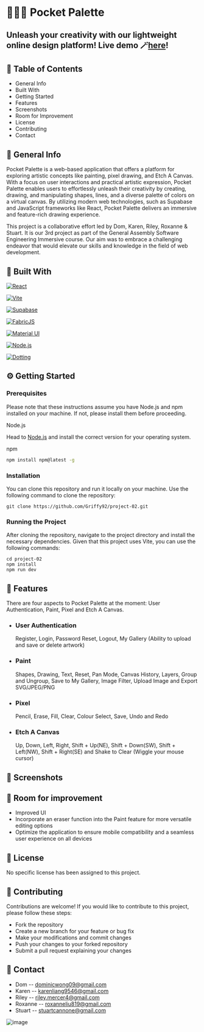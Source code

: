 # 🧑🏻‍🎨 Pocket Palette

## Unleash your creativity with our lightweight online design platform! Live demo 🪄[here](https://Griffy92.github.io/Project-02/)!

## 📖 Table of Contents
* General Info
* Built With
* Getting Started
* Features
* Screenshots
* Room for Improvement
* License
* Contributing
* Contact

## 📄 General Info
Pocket Palette is a web-based application that offers a platform for exploring artistic concepts like painting, pixel drawing, and Etch A Canvas. With a focus on user interactions and practical artistic expression, Pocket Palette enables users to effortlessly unleash their creativity by creating, drawing, and manipulating shapes, lines, and a diverse palette of colors on a virtual canvas. By utilizing modern web technologies, such as Supabase and JavaScript frameworks like React, Pocket Palette delivers an immersive and feature-rich drawing experience.

This project is a collaborative effort led by Dom, Karen, Riley, Roxanne & Stuart. It is our 3rd project as part of the General Assembly Software Engineering Immersive course. Our aim was to embrace a challenging endeavor that would elevate our skills and knowledge in the field of web development.

## 🦾 Built With
[![React](https://img.shields.io/badge/React-20232A?style=for-the-badge&logo=react&logoColor=61DAFB)](https://reactjs.org/)

[![Vite](https://img.shields.io/badge/vite-000000?style=for-the-badge&logo=vite&logoColor=white)](https://vitejs.dev)

[![Supabase](https://img.shields.io/badge/supabase-4A4A55?style=for-the-badge&logo=supabase&logoColor=4FC08D)](https://supabase.com)

[![FabricJS](https://img.shields.io/badge/Fabric.js-563D7C?style=for-the-badge&logo=fabricdotjs&logoColor=white)](http://fabricjs.com)

[![Material UI](https://img.shields.io/badge/MUI-20232A?style=for-the-badge&logo=MUI&logoColor=61DAFB)](https://mui.com)

[![Node.js](https://img.shields.io/badge/Node.js-35495E?style=for-the-badge&logo=nodedotjs&logoColor=4FC08D)](https://nodejs.org/en)

[![Dotting](https://img.shields.io/badge/Dotting-DD0031?style=for-the-badge)](https://hunkim98.github.io/dotting/?path=/story/introduction--page)

## ⚙️ Getting Started
### Prerequisites

Please note that these instructions assume you have Node.js and npm installed on your machine. If not, please install them before proceeding.

Node.js

Head to [Node.js](https://nodejs.org/en/download) and install the correct version for your operating system.

npm
```sh
npm install npm@latest -g
```
### Installation
You can clone this repository and run it locally on your machine. Use the following command to clone the repository:
```
git clone https://github.com/Griffy92/project-02.git
```
### Running the Project
After cloning the repository, navigate to the project directory and install the necessary dependencies. Given that this project uses Vite, you can use the following commands:
```
cd project-02
npm install
npm run dev
```
## 🎨 Features

There are four aspects to Pocket Palette at the moment: User Authentication, Paint, Pixel and Etch A Canvas.

- ### User Authentication
  Register, Login, Password Reset, Logout, My Gallery (Ability to upload and save or delete artwork)
- ### Paint
  Shapes, Drawing, Text, Reset, Pan Mode, Canvas History, Layers, Group and Ungroup, Save to My Gallery, Image Filter, Upload Image and Export SVG/JPEG/PNG
- ### Pixel 
  Pencil, Erase, Fill, Clear, Colour Select, Save, Undo and Redo
- ### Etch A Canvas
  Up, Down, Left, Right, Shift + Up(NE), Shift + Down(SW), Shift + Left(NW), Shift + Right(SE) and Shake to Clear (Wiggle your mouse cursor)

## 📸 Screenshots

## 🚀 Room for improvement
- Improved UI
- Incorporate an eraser function into the Paint feature for more versatile editing options
- Optimize the application to ensure mobile compatibility and a seamless user experience on all devices

## 🔐 License
No specific license has been assigned to this project.

## 🌱 Contributing
Contributions are welcome! If you would like to contribute to this project, please follow these steps:

- Fork the repository
- Create a new branch for your feature or bug fix
- Make your modifications and commit changes
- Push your changes to your forked repository
- Submit a pull request explaining your changes

## 📧 Contact

- Dom -- dominicwong09@gmail.com
- Karen -- karenliang9546@gmail.com
- Riley -- riley.mercer4@gmail.com
- Roxanne -- roxanneliu819@gmail.com
- Stuart -- stuartcannone@gmail.com


![image](https://github.com/kaarenliangg/project-02/assets/104908963/1d974af1-6130-4755-846f-3522b01898ea)